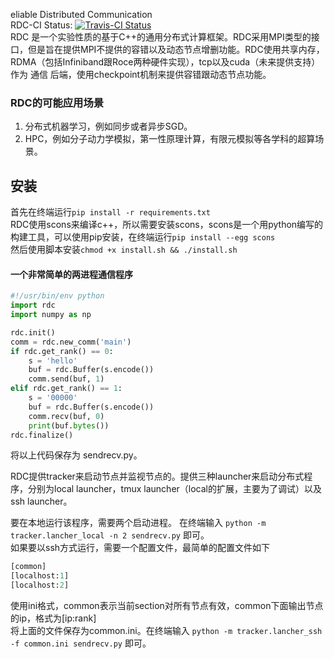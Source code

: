 eliable Distributed Communication  
RDC-CI Status: [![Travis-CI Status](https://travis-ci.org/akkaze/rdc.svg?branch=master)](https://travis-ci.org/akkaze/rdc)  
RDC 是一个实验性质的基于C++的通用分布式计算框架。RDC采用MPI类型的接口，但是旨在提供MPI不提供的容错以及动态节点增删功能。RDC使用共享内存，RDMA（包括Infiniband跟Roce两种硬件实现），tcp以及cuda（未来提供支持）作为 通信 后端，使用checkpoint机制来提供容错跟动态节点功能。  
### RDC的可能应用场景  
1. 分布式机器学习，例如同步或者异步SGD。  
2. HPC，例如分子动力学模拟，第一性原理计算，有限元模拟等各学科的超算场景。  
## 安装  
首先在终端运行`pip install -r requirements.txt`  
RDC使用scons来编译c++，所以需要安装scons，scons是一个用python编写的构建工具，可以使用pip安装，在终端运行`pip install --egg scons`  
然后使用脚本安装`chmod +x install.sh && ./install.sh`  
#### 一个非常简单的两进程通信程序  
```python
#!/usr/bin/env python
import rdc
import numpy as np

rdc.init()
comm = rdc.new_comm('main')
if rdc.get_rank() == 0:
    s = 'hello'
    buf = rdc.Buffer(s.encode())
    comm.send(buf, 1)
elif rdc.get_rank() == 1:
    s = '00000'
    buf = rdc.Buffer(s.encode())
    comm.recv(buf, 0)
    print(buf.bytes())
rdc.finalize()
```
将以上代码保存为 sendrecv.py。  

RDC提供tracker来启动节点并监视节点的。提供三种launcher来启动分布式程序，分别为local launcher，tmux launcher（local的扩展，主要为了调试）以及ssh launcher。  

要在本地运行该程序，需要两个启动进程。 在终端输入 `python -m tracker.lancher_local -n 2 sendrecv.py` 即可。  
如果要以ssh方式运行，需要一个配置文件，最简单的配置文件如下  
```python
[common]
[localhost:1]
[localhost:2]
```
使用ini格式，common表示当前section对所有节点有效，common下面输出节点的ip，格式为[ip:rank]  
将上面的文件保存为common.ini。在终端输入 `python -m tracker.lancher_ssh -f common.ini sendrecv.py` 即可。  
